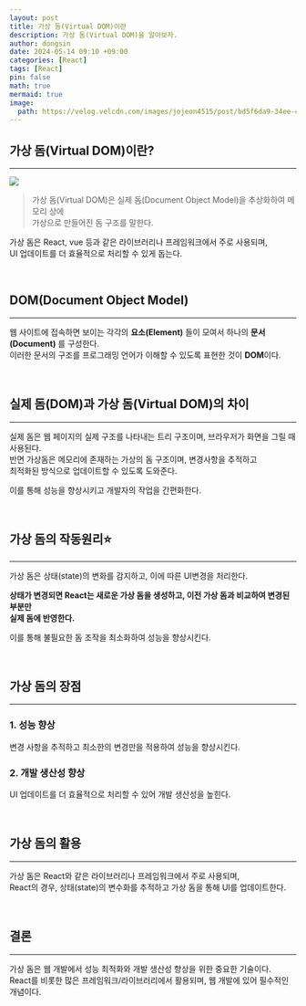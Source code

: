 ```yaml
---
layout: post
title: 가상 돔(Virtual DOM)이란
description: 가상 돔(Virtual DOM)을 알아보자.
author: dongsin
date: 2024-05-14 09:10 +09:00
categories: [React]
tags: [React]
pin: false
math: true
mermaid: true
image:
  path: https://velog.velcdn.com/images/jojeon4515/post/bd5f6da9-34ee-4f04-8afb-bb853341fb6f/image.png
---
```



## 가상 돔(Virtual DOM)이란?
---
<img src="https://leesangwondev.vercel.app/_next/image?url=%2Fimgs%2Fposts%2F01%2Fvirtualdom.jpeg&w=750&q=75" />

> 가상 돔(Virtual DOM)은 실제 돔(Document Object Model)을 추상화하여 메모리 상에 <br />가상으로 만들어진 돔 구조를 말한다.

가상 돔은 React, vue 등과 같은 라이브러리나 프레임워크에서 주로 사용되며,<br />
UI 업데이트를 더 효율적으로 처리할 수 있게 돕는다.<br />

<br />

## DOM(Document Object Model)
---
웹 사이트에 접속하면 보이는 각각의 **요소(Element)** 들이 모여서 하나의 **문서(Document)** 를 구성한다.<br />
이러한 문서의 구조를 프로그래밍 언어가 이해할 수 있도록 표현한 것이 **DOM**이다.<br />

<br />

## 실제 돔(DOM)과 가상 돔(Virtual DOM)의 차이
---

실제 돔은 웹 페이지의 실제 구조를 나타내는 트리 구조이며, 브라우저가 화면을 그릴 때 사용된다.<br />
반면 가상돔은 메모리에 존재하는 가상의 돔 구조이며, 변경사항을 추적하고<br />
최적화된 방식으로 업데이트할 수 있도록 도와준다.<br />

이를 통해 성능을 향상시키고 개발자의 작업을 간편화한다.<br />

<br />

## 가상 돔의 작동원리⭐
---

가상 돔은 상태(state)의 변화를 감지하고, 이에 따른 UI변경을 처리한다. <br />

**상태가 변경되면 React는 새로운 가상 돔을 생성하고, 이전 가상 돔과 비교하여 변경된 부분만<br />
실제 돔에 반영한다.**

이를 통해 불필요한 돔 조작을 최소화하여 성능을 향상시킨다.

<br />

## 가상 돔의 장점
---
### 1. 성능 향상
변경 사항을 추적하고 최소한의 변경만을 적용하여 성능을 향상시킨다.

### 2. 개발 생산성 향상
UI 업데이트를 더 효율적으로 처리할 수 있어 개발 생산성을 높힌다.

<br />

## 가상 돔의 활용
---
가상 돔은 React와 같은 라이브러리나 프레임워크에서 주로 사용되며, <br />
React의 경우, 상태(state)의 변수화를 추적하고 가상 돔을 통해 UI를 업데이트한다.<br />

<br />

## 결론
---
가상 돔은 웹 개발에서 성능 최적화와 개발 생산성 향상을 위한 중요한 기술이다.<br />
React를 비롯한 많은 프레임워크/라이브러리에서 활용되며, 웹 개발에 있어 필수적인 개념이다. <br />

